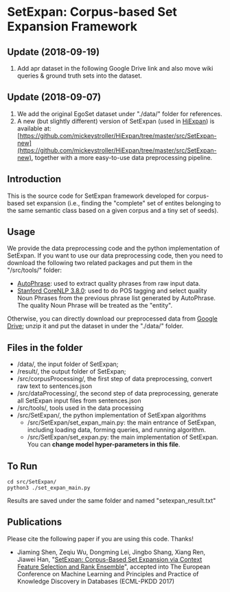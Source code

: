 # SetExpan: Corpus-based Set Expansion Framework

## Update (2018-09-19)
1. Add apr dataset in the following Google Drive link and also move wiki queries & ground truth sets into the dataset.

## Update (2018-09-07)

1. We add the original EgoSet dataset under "./data/" folder for references.
2. A new (but slightly different) version of SetExpan (used in [HiExpan](http://hanj.cs.illinois.edu/pdf/kdd18_jshen.pdf)) is available at: [https://github.com/mickeystroller/HiExpan/tree/master/src/SetExpan-new](https://github.com/mickeystroller/HiExpan/tree/master/src/SetExpan-new), together with a more easy-to-use data preprocessing pipeline.

## Introduction

This is the source code for SetExpan framework developed for corpus-based set expansion (i.e., finding the "complete" set of entites belonging to the same semantic class based on a given corpus and a tiny set of seeds). 


## Usage

We provide the data preprocessing code and the python implementation of SetExpan. If you want to use our data preprocessing code, then you need to download the following two related packages and put them in the "/src/tools/" folder: 

* [AutoPhrase](https://github.com/shangjingbo1226/AutoPhrase): used to extract quality phrases from raw input data.
* [Stanford CoreNLP 3.8.0](https://stanfordnlp.github.io/CoreNLP/history.html): used to do POS tagging and select quality Noun Phrases from the previous phrase list generated by AutoPhrase. The quality Noun Phrase will be treated as the "entity".

Otherwise, you can directly download our preprocessed data from [Google Drive](https://drive.google.com/drive/folders/1-X4fJSQHgifl6WVkV0hGMurMA39fLZx8?usp=sharing); unzip it and put the dataset in under the "./data/" folder.


## Files in the folder

* /data/, the input folder of SetExpan;
* /result/, the output folder of SetExpan;
* /src/corpusProcessing/, the first step of data preprocessing, convert raw text to sentences.json
* /src/dataProcessing/, the second step of data preprocessing, generate all SetExpan input files from sentences.json
* /src/tools/, tools used in the data processing
* /src/SetExpan/, the python implementation of SetExpan algorithms
    * /src/SetExpan/set_expan_main.py: the main entrance of SetExpan, including loading data, forming queries, and running algorithm.
    * /src/SetExpan/set_expan.py: the main implementation of SetExpan. You can **change model hyper-parameters in this file**. 

## To Run

```
cd src/SetExpan/ 
python3 ./set_expan_main.py
```

Results are saved under the same folder and named "setexpan_result.txt"

## Publications

Please cite the following paper if you are using this code. Thanks!

* Jiaming Shen, Zeqiu Wu, Dongming Lei, Jingbo Shang, Xiang Ren, Jiawei Han, "[SetExpan: Corpus-Based Set Expansion via Context Feature Selection and Rank Ensemble](http://mickeystroller.github.io/resources/ECMLPKDD2017.pdf)", accepted into The European Conference on Machine Learning and Principles and Practice of Knowledge Discovery in Databases (ECML-PKDD 2017)

